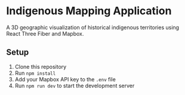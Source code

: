 # Indigenous Mapping Application

A 3D geographic visualization of historical indigenous territories using React Three Fiber and Mapbox.

## Setup

1. Clone this repository
2. Run `npm install`
3. Add your Mapbox API key to the `.env` file
4. Run `npm run dev` to start the development server
